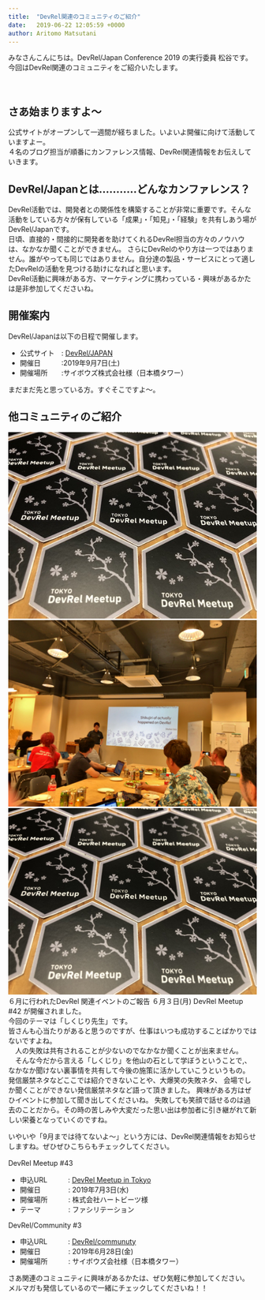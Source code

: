```yaml
---
title:  "DevRel関連のコミュニティのご紹介"
date:   2019-06-22 12:05:59 +0000
author: Aritomo Matsutani
---
```


みなさんこんにちは。DevRel/Japan Conference 2019 の実行委員 松谷です。  
今回はDevRel関連のコミュニティをご紹介いたします。  
<!--more-->

　　
## さあ始まりますよ〜
公式サイトがオープンして一週間が経ちました。いよいよ開催に向けて活動していますよー。  
４名のブログ担当が順番にカンファレンス情報、DevRel関連情報をお伝えしていきます。   

## DevRel/Japanとは………..どんなカンファレンス？  
DevRel活動では、開発者との関係性を構築することが非常に重要です。そんな活動をしている方々が保有している「成果」・「知見」・「経験」を共有しあう場がDevRel/Japanです。  
日頃、直接的・間接的に開発者を助けてくれるDevRel担当の方々のノウハウは、なかなか聞くことができません。
さらにDevRelのやり方は一つではありません。誰がやっても同じではありません。自分達の製品・サービスにとって適したDevRelの活動を見つける助けになればと思います。  
DevRel活動に興味がある方、マーケティングに携わっている・興味があるかたは是非参加してくださいね。

## 開催案内
DevRel/Japanは以下の日程で開催します。  
* 公式サイト　:  [DevRel/JAPAN](https://devrel.tokyo/japan-2019/)
* 開催日　　　:2019年9月7日(土)
* 開催場所　　:サイボウズ株式会社様（日本橋タワー）  

まだまだ先と思っている方。すぐそこですよ〜。


## 他コミュニティのご紹介
![devrelmark01](/assets/img/screenshot01.jpg)  
![devrelmark02](/assets/img/screenshot02.jpg)  
![devrelmark03](/assets/img/screenshot03.jpg)  
６月に行われたDevRel 関連イベントのご報告
６月３日(月)  DevRel Meetup #42  が開催されました。  
今回のテーマは「しくじり先生」です。  
皆さんも心当たりがあると思うのですが、仕事はいつも成功することばかりではないですよね。  
　人の失敗は共有されることが少ないのでなかなか聞くことが出来ません。
　そんな今だから言える「しくじり」を他山の石として学ぼうということで,、なかなか聞けない裏事情を共有して今後の施策に活かしていこうというもの。  
発信厳禁ネタなどここでは紹介できないことや、大爆笑の失敗ネタ、
会場でしか聞くことができない発信厳禁ネタなど語って頂きました。
興味がある方はぜひイベントに参加して聞き出してくださいね。
失敗しても笑顔で話せるのは過去のことだから。その時の苦しみや大変だった思い出は参加者に引き継がれて新しい栄養となっていくのですね。

いやいや「9月までは待てないよ〜」という方には、DevRel関連情報をお知らせしますね。ぜひぜひこちらもチェックしてください。　　

DevRel Meetup #43　　
* 申込URL　　　: [DevRel Meetup in Tokyo](https://devrel.connpass.com/event/134434/)
* 開催日　　　　: 2019年7月3日(水)
* 開催場所　　　: 株式会社ハートビーツ様
* テーマ　　　　: ファシリテーション

DevRel/Community #3
* 申込URL　　　:  [DevRel/communuty](https://devrel.connpass.com/event/133456/)
* 開催日　　　　: 2019年6月28日(金)
* 開催場所　　　: サイボウズ会社様（日本橋タワー）

さあ関連のコミュニティに興味があるかたは、ぜひ気軽に参加してください。  
メルマガも発信しているので一緒にチェックしてくださいね！！
